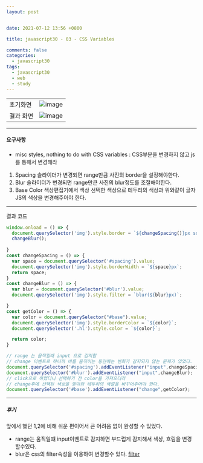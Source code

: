 ```yaml
---
layout: post


date: 2021-07-12 13:56 +0800

title: javascript30 - 03 - CSS Variables

comments: false
categories: 
  - javascript30
tags: 
  - javascript30
  - web
  - study
---
```




|           |                                                              |
| --------- | -----------------------------------------------------------: |
| 초기화면  | ![image](https://user-images.githubusercontent.com/49177223/125438780-8cc44068-a809-4fc9-9b37-562fc1d605d2.png) |
| 결과 화면 | ![image](https://user-images.githubusercontent.com/49177223/125439024-b6d09a3f-61a3-43f7-8542-858bc575c876.png) |

---

#### 요구사항

- misc styles, nothing to do with CSS variables : CSS부분을 변경하지 않고 js를 통해서 변경해라

1. Spacing 슬라이더가 변경되면 range만큼 사진의 border을 설정해야한다. 
2. Blur 슬라이더가 변경되면 range만큰 사진의 blur정도를 조절해야한다. 
3. Base Color 색상편집기에서 색상 선택한 색상으로 테두리의 색상과 위와같이 글자 JS의 색상을 변경해주어야 한다. 



---



결과 코드

```js
window.onload = () => {
  document.querySelector('img').style.border = `${changeSpacing()}px solid ${getColor()}`;
  changeBlur();
  
}
const changeSpacing = () => {
  var space = document.querySelector('#spacing').value;
  document.querySelector('img').style.borderWidth = `${space}px`;
  return space;
}
const changeBlur = () => {
  var blur = document.querySelector('#blur').value;
  document.querySelector('img').style.filter = `blur(${blur}px)`;

}
const getColor = () => {
  var color = document.querySelector("#base").value;
  document.querySelector('img').style.borderColor = `${color}`;
  document.querySelector('.hl').style.color = `${color}`;

  return color;
}

// range 는 움직일때 input 으로 감지함 
// change 이벤트로 하니까 바를 움직이는 동안에는 변화가 감지되지 않는 문제가 있었다. 
document.querySelector('#spacing').addEventListener("input",changeSpacing);
document.querySelector('#blur').addEventListener("input",changeBlur);
// click으로 하였더니 선택하기 전 color을 가져오더라
// change후에 선택된 색상을 받아와 테두리의 색깔을 바꾸어주어야 한다. 
document.querySelector('#base').addEventListener("change",getColor);

```



---

##### 후기

앞에서 했던 1,2에 비해 쉬운 편이어서 큰 어려움 없이 완성할 수 있었다. 

- range는 움직일떄 input이벤트로 감지하면 부드럽게 감지해서 색상, 흐림을 변경할수있다. 
- blur은 css의 filter속성을 이용하여 변경할수 있다.  [filter](https://blog.naver.com/jsy930609/221671999277)

